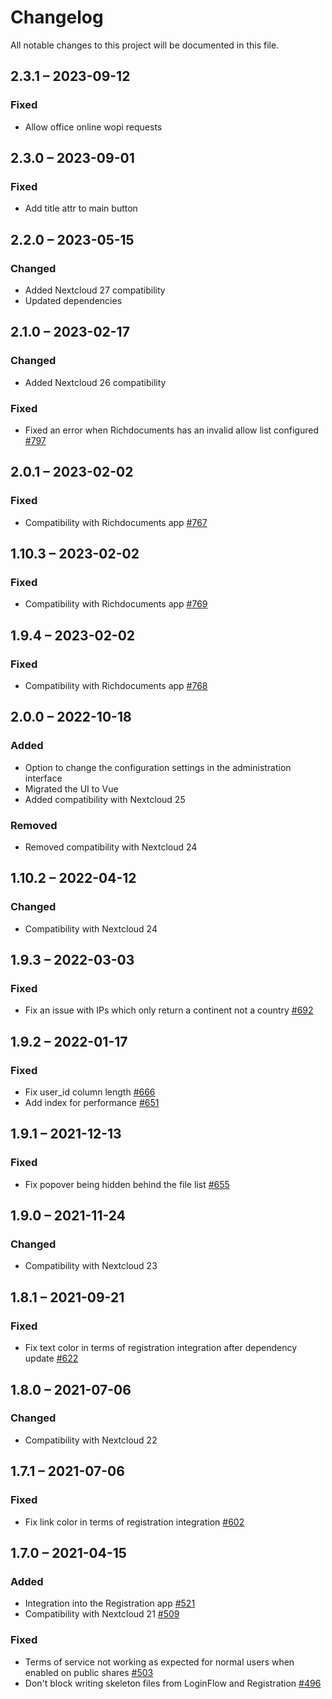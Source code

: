 # Changelog
All notable changes to this project will be documented in this file.


## 2.3.1 – 2023-09-12
### Fixed
- Allow office online wopi requests

## 2.3.0 – 2023-09-01
### Fixed
- Add title attr to main button

## 2.2.0 – 2023-05-15
### Changed
- Added Nextcloud 27 compatibility
- Updated dependencies

## 2.1.0 – 2023-02-17
### Changed
- Added Nextcloud 26 compatibility

### Fixed
- Fixed an error when Richdocuments has an invalid allow list configured
  [#797](https://github.com/nextcloud/terms_of_service/pull/797)

## 2.0.1 – 2023-02-02
### Fixed
- Compatibility with Richdocuments app
  [#767](https://github.com/nextcloud/terms_of_service/pull/767)

## 1.10.3 – 2023-02-02
### Fixed
- Compatibility with Richdocuments app
  [#769](https://github.com/nextcloud/terms_of_service/pull/769)

## 1.9.4 – 2023-02-02
### Fixed
- Compatibility with Richdocuments app
  [#768](https://github.com/nextcloud/terms_of_service/pull/768)

## 2.0.0 – 2022-10-18
### Added
- Option to change the configuration settings in the administration interface
- Migrated the UI to Vue
- Added compatibility with Nextcloud 25

### Removed
- Removed compatibility with Nextcloud 24

## 1.10.2 – 2022-04-12
### Changed
- Compatibility with Nextcloud 24

## 1.9.3 – 2022-03-03
### Fixed
- Fix an issue with IPs which only return a continent not a country
  [#692](https://github.com/nextcloud/terms_of_service/pull/692)

## 1.9.2 – 2022-01-17
### Fixed
- Fix user_id column length
  [#666](https://github.com/nextcloud/terms_of_service/pull/666)
- Add index for performance
  [#651](https://github.com/nextcloud/terms_of_service/pull/651)

## 1.9.1 – 2021-12-13
### Fixed
- Fix popover being hidden behind the file list
  [#655](https://github.com/nextcloud/terms_of_service/pull/655)

## 1.9.0 – 2021-11-24
### Changed
- Compatibility with Nextcloud 23

## 1.8.1 – 2021-09-21
### Fixed
- Fix text color in terms of registration integration after dependency update
  [#622](https://github.com/nextcloud/terms_of_service/pull/622)

## 1.8.0 – 2021-07-06
### Changed
- Compatibility with Nextcloud 22

## 1.7.1 – 2021-07-06
### Fixed
- Fix link color in terms of registration integration
  [#602](https://github.com/nextcloud/terms_of_service/pull/602)

## 1.7.0 – 2021-04-15
### Added
- Integration into the Registration app
  [#521](https://github.com/nextcloud/terms_of_service/pull/521)
- Compatibility with Nextcloud 21
  [#509](https://github.com/nextcloud/terms_of_service/pull/509)

### Fixed
- Terms of service not working as expected for normal users when enabled on public shares
  [#503](https://github.com/nextcloud/terms_of_service/pull/503)
- Don't block writing skeleton files from LoginFlow and Registration
  [#496](https://github.com/nextcloud/terms_of_service/pull/496)
